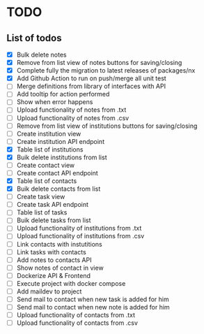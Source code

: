 # TODO

## List of todos

- [x] Bulk delete notes
- [x] Remove from list view of notes buttons for saving/closing
- [x] Complete fully the migration to latest releases of packages/nx
- [x] Add Github Action to run on push/merge all unit test
- [ ] Merge definitions from library of interfaces with API
- [ ] Add tooltip for action performed
- [ ] Show when error happens
- [ ] Upload functionality of notes from .txt
- [ ] Upload functionality of notes from .csv
- [ ] Remove from list view of institutions buttons for saving/closing
- [ ] Create institution view
- [ ] Create institution API endpoint
- [x] Table list of institutions
- [x] Buik delete institutions from list
- [ ] Create contact view
- [ ] Create contact API endpoint
- [x] Table list of contacts
- [x] Buik delete contacts from list
- [ ] Create task view
- [ ] Create task API endpoint
- [ ] Table list of tasks
- [ ] Buik delete tasks from list
- [ ] Upload functionality of institutions from .txt
- [ ] Upload functionality of institutions from .csv
- [ ] Link contacts with instutitions
- [ ] Link tasks with contacts
- [ ] Add notes to contacts API
- [ ] Show notes of contact in view
- [ ] Dockerize API & Frontend
- [ ] Execute project with docker compose
- [ ] Add maildev to project
- [ ] Send mail to contact when new task is added for him
- [ ] Send mail to contact when new note is added for him
- [ ] Upload functionality of contacts from .txt
- [ ] Upload functionality of contacts from .csv
